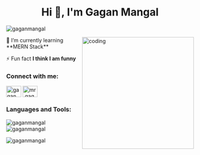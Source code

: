<h1 align="center">Hi 👋, I'm Gagan Mangal</h1>
<p align="left"> <img src="https://komarev.com/ghpvc/?username=gaganmangal&label=Profile%20views&color=0e75b6&style=flat" alt="gaganmangal" /> </p>
<img align="right" alt="coding" width="300" src="https://user-images.githubusercontent.com/55389276/140866485-8fb1c876-9a8f-4d6a-98dc-08c4981eaf70.gif">
 🌱 I’m currently learning **MERN Stack**

 ⚡ Fun fact **I think I am funny**

<h3 align="left">Connect with me:</h3>
<p align="left">
<a href="https://linkedin.com/in/gagan mangal" target="blank"><img align="center" src="https://raw.githubusercontent.com/rahuldkjain/github-profile-readme-generator/master/src/images/icons/Social/linked-in-alt.svg" alt="gagan mangal" height="30" width="40" /></a>
<a href="https://instagram.com/mr.gaganfnr" target="blank"><img align="center" src="https://raw.githubusercontent.com/rahuldkjain/github-profile-readme-generator/master/src/images/icons/Social/instagram.svg" alt="mr.gaganfnr" height="30" width="40" /></a>
</p>

<h3 align="left">Languages and Tools:</h3>


<p><img align="left" src="https://github-readme-stats.vercel.app/api/top-langs?username=gaganmangal&show_icons=true&locale=en&layout=compact" alt="gaganmangal" /></p>

<p>&nbsp;<img align="center" src="https://github-readme-stats.vercel.app/api?username=gaganmangal&show_icons=true&locale=en" alt="gaganmangal" /></p>

<p><img align="center" src="https://github-readme-streak-stats.herokuapp.com/?user=gaganmangal&" alt="gaganmangal" /></p>

